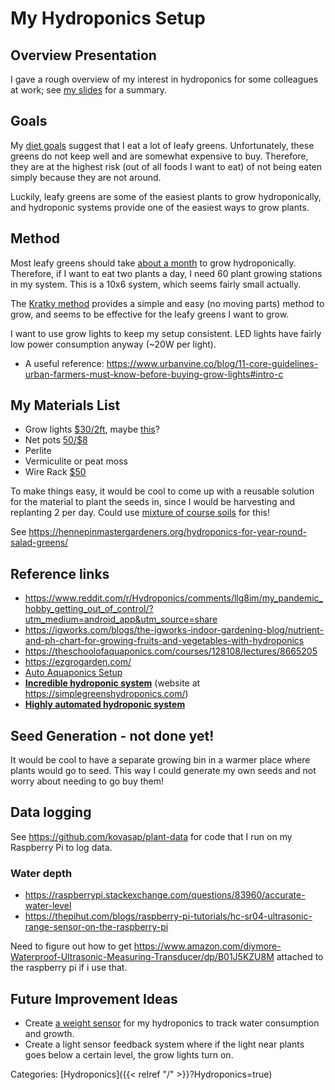 # My Hydroponics Setup

## Overview Presentation

I gave a rough overview of my interest in hydroponics for some colleagues at
work; see [my
slides](https://docs.google.com/presentation/d/15ld4dWkpqrHlZe9BtNFHWjIHNZ1D6AGCyu9sLCiGeSg/edit?usp=sharing)
for a summary.

## Goals

My [diet goals](/docs/health-and-longevity/food.md) suggest that I eat a lot of leafy greens.
Unfortunately, these greens do not keep well and are somewhat expensive to buy.
Therefore, they are at the highest risk (out of all foods I want to eat) of not
being eaten simply because they are not around.  

Luckily, leafy greens are some of the easiest plants to grow hydroponically,
and hydroponic systems provide one of the easiest ways to grow plants.

## Method

Most leafy greens should take [about a
month](https://homeguides.sfgate.com/quick-growing-plants-hydroponic-systems-27438.html#:~:text=best%20for%20you.-,Lettuce,ready%20as%20the%20leafy%20types.)
to grow hydroponically.  Therefore, if I want to eat two plants a day, I need
60 plant growing stations in my system.  This is a 10x6 system, which seems
fairly small actually.

The [Kratky method](https://university.upstartfarmers.com/blog/kratky-method)
provides a simple and easy (no moving parts) method to grow, and seems to be
effective for the leafy greens I want to grow.

I want to use grow lights to keep my setup consistent.  LED lights have fairly
low power consumption anyway (~20W per light).

  - A useful reference: https://www.urbanvine.co/blog/11-core-guidelines-urban-farmers-must-know-before-buying-grow-lights#intro-c


## My Materials List

 - Grow lights [$30/2ft](https://www.amazon.com/Byingo-2ft-Plant-Grow-Light/dp/B0792P3YPQ/ref=as_li_ss_tl?ie=UTF8&qid=1543443557&sr=8-4&keywords=24%22+grow+light&&linkCode=sl1&tag=growjourney-20&linkId=8ef750b460d78406d53989694159a1f4&language=en_US), maybe [this](https://www.amazon.com/gp/product/B07FKF6BT4/ref=ox_sc_act_title_1?smid=AHA091K9FJYEL&th=1)?
 - Net pots [50/$8](https://www.amazon.com/xGarden-Lightweight-Economy-Hydroponics-Aquaponics/dp/B07W9H8ZRH/ref=sr_1_6?dchild=1&keywords=net+cups&qid=1608176074&sr=8-6)
 - Perlite
 - Vermiculite or peat moss
 - Wire Rack [$50](https://www.amazon.com/Seville-Classics-5-Tier-Shelving-Wheels/dp/B00CL9204C/ref=sr_1_13?dchild=1&keywords=wire+rack+shelf&qid=1608176180&sr=8-13)

To make things easy, it would be cool to come up with a reusable solution for
the material to plant the seeds in, since I would be harvesting and replanting
2 per day.  Could use [mixture of course soils](https://youtu.be/jYOlzqIq9OM)
for this!

See https://hennepinmastergardeners.org/hydroponics-for-year-round-salad-greens/

## Reference links

 - https://www.reddit.com/r/Hydroponics/comments/llg8im/my_pandemic_hobby_getting_out_of_control/?utm_medium=android_app&utm_source=share
 - https://igworks.com/blogs/the-igworks-indoor-gardening-blog/nutrient-and-ph-chart-for-growing-fruits-and-vegetables-with-hydroponics
 - https://theschoolofaquaponics.com/courses/128108/lectures/8665205
 - https://ezgrogarden.com/
 - [Auto Aquaponics Setup](https://www.youtube.com/watch?v=VBspR2p0YYM)
 - **[Incredible hydroponic
   system](https://www.youtube.com/watch?v=bWebs3ID6Hw)** (website at
   https://simplegreenshydroponics.com/)
 - **[Highly automated hydroponic
   system](https://www.youtube.com/watch?v=nyqykZK2Ev4)**

## Seed Generation - not done yet!

It would be cool to have a separate growing bin in a warmer place where plants
would go to seed.  This way I could generate my own seeds and not worry about
needing to go buy them!

## Data logging

See https://github.com/kovasap/plant-data for code that I run on my Raspberry
Pi to log data.

### Water depth

 - https://raspberrypi.stackexchange.com/questions/83960/accurate-water-level
 - https://thepihut.com/blogs/raspberry-pi-tutorials/hc-sr04-ultrasonic-range-sensor-on-the-raspberry-pi

Need to figure out how to get 
https://www.amazon.com/diymore-Waterproof-Ultrasonic-Measuring-Transducer/dp/B01J5KZU8M
attached to the raspberry pi if i use that.

## Future Improvement Ideas

 - Create [a weight
   sensor](https://www.youtube.com/watch?v=dNiVZBTvwxs&ab_channel=RobotResearchLab)
   for my hydroponics to track water consumption and
   growth.
 - Create a light sensor feedback system where if the light near plants goes
   below a certain level, the grow lights turn on.

Categories:
[Hydroponics]({{< relref "/" >}}?Hydroponics=true)